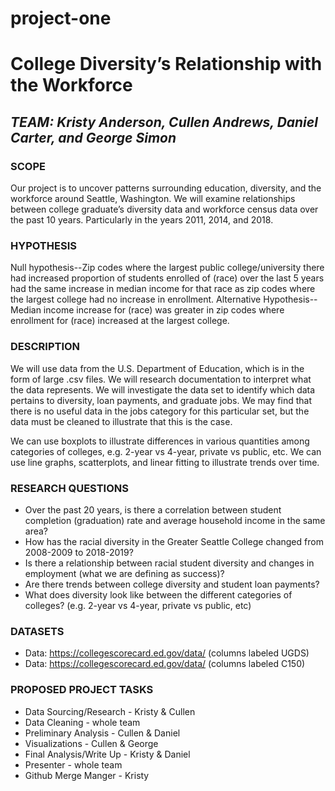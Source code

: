 # project-one
# College Diversity’s Relationship with the Workforce
## *TEAM: Kristy Anderson, Cullen Andrews, Daniel Carter, and George Simon*
### SCOPE
Our project is to uncover patterns surrounding education, diversity, and the workforce around Seattle, Washington. We will examine relationships between college graduate’s diversity data and workforce census data over the past 10 years. Particularly in the years 2011, 2014, and 2018.
### HYPOTHESIS
Null hypothesis--Zip codes where the largest public college/university there had increased proportion of students enrolled of (race) over the last 5 years had the same increase in median income for that race as zip codes where the largest college had no increase in enrollment.   Alternative Hypothesis--Median income increase for (race) was greater in zip codes where enrollment for (race) increased at the largest college.

### DESCRIPTION
We will use data from the U.S. Department of Education, which is in the form of large .csv files. We will research documentation to interpret what the data represents. We will investigate the data set to identify which data pertains to diversity, loan payments, and graduate jobs. We may find that there is no useful data in the jobs category for this particular set, but the data must be cleaned to illustrate that this is the case.

We can use boxplots to illustrate differences in various quantities among categories of colleges, e.g. 2-year vs 4-year, private vs public, etc. We can use line graphs, scatterplots, and linear fitting to illustrate trends over time.

### RESEARCH QUESTIONS
* Over the past 20 years, is there a correlation between student completion (graduation) rate and average household income in the same area?
* How has the racial diversity in the Greater Seattle College changed from 2008-2009 to 2018-2019?
* Is there a relationship between racial student diversity and changes in employment (what we are defining as success)?
* Are there trends between college diversity and student loan payments?
* What does diversity look like between the different categories of colleges? (e.g. 2-year vs 4-year, private vs public, etc)
### DATASETS
* Data:  https://collegescorecard.ed.gov/data/ (columns labeled UGDS)
* Data:  https://collegescorecard.ed.gov/data/ (columns labeled C150)

### PROPOSED PROJECT TASKS
* Data Sourcing/Research - Kristy & Cullen
* Data Cleaning - whole team
* Preliminary Analysis - Cullen & Daniel
* Visualizations - Cullen & George
* Final Analysis/Write Up - Kristy & Daniel
* Presenter - whole team
* Github Merge Manger - Kristy